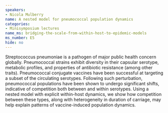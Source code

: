 ```yaml
---
speakers:
- Nicola Mulberry
name: A nested model for pneumococcal population dynamics
categories:
- Minisymposium lectures
name_ms: bridging-the-scale-from-within-host-to-epidemic-models
ms_number: E5
hide: no
---
```

Streptococcus pneumoniae is a pathogen of major public health concern globally. Pneumococcal strains exhibit diversity in their capsular serotype, metabolic profiles, and properties of antibiotic resistance (among other traits). Pneumococcal conjugate vaccines have been successful at targeting a subset of the circulating serotypes. Following such perturbation, pneumococcal populations have been shown to undergo significant shifts, indicative of competition both between and within serotypes. Using a nested model with explicit within-host dynamics, we show how competition between these types, along with heterogeneity in duration of carriage, may help explain patterns of vaccine-induced population dynamics.

